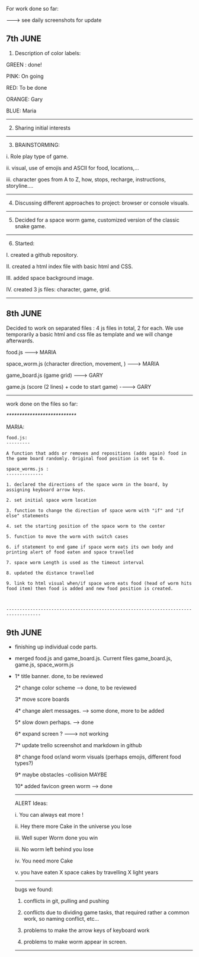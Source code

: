 
For work done so far:

---> see daily screenshots for update

7th JUNE
--------

1. Description of color labels:

GREEN : done!

PINK: On going

RED: To be done

ORANGE: Gary

BLUE: Maria

-------------------------
 
 2. Sharing initial interests

 -------------------------
 3. BRAINSTORMING:
  
  i. Role play type of game.
  
  ii. visual, use of emojis and ASCII for food, locations,...
  
  iii. character goes from A to Z, how, stops, recharge, instructions, storyline....

 ---------------------------------

 4. Discussing different approaches to project: browser or console visuals.

 ----------------------------------

 5. Decided for a space worm game, customized version of the classic snake game.

 ------------------------------------------------------

 6. Started:

  I. created a github repository.

  II. created a html index file with basic html and CSS.

  III. added space background image.

  IV. created 3 js files: character, game, grid.

  -------------------------------------------------

8th JUNE
--------
Decided to work on separated files : 4 js files in total, 2 for each.
We use temporarily a basic html and css file as template and we will change afterwards.

food.js  ---> MARIA

space_worm.js (character direction, movement, )  ---> MARIA

game_board.js (game grid)   --->  GARY

game.js  (score (2 lines) + code to start game) ----> GARY

------------------------

work done on the files so far:

_***************************_

MARIA:

    food.js: 
    ---------

    A function that adds or removes and repositions (adds again) food in the game board randomly. Original food position is set to 0.

    space_worms.js : 
    --------------

    1. declared the directions of the space worm in the board, by assigning keyboard arrow keys.

    2. set initial space worm location

    3. function to change the direction of space worm with "if" and "if else" statements

    4. set the starting position of the space worm to the center

    5. function to move the worm with switch cases

    6. if statement to end game if space worm eats its own body and printing alert of food eaten and space travelled

    7. space worm Length is used as the timeout interval

    8. updated the distance travelled
    
    9. link to html visual when/if space worm eats food (head of worm hits food item) then food is added and new food position is created.



    -----------------------------------------------------------------------------------


9th JUNE
--------

* finishing up individual code parts.

* merged food.js and game_board.js. Current files game_board.js, game.js, space_worm.js

*  1* title banner. done, to be reviewed

   2* change color scheme --> done, to be reviewed

   3* move score boards 
   
   4* change alert messages. --> some done, more to be added
   
   5* slow down perhaps. --> done 
   
   6* expand screen ? ---> not working
   
   7* update trello screenshot and markdown in github
   
   8* change food or/and worm visuals (perhaps emojis, different food types?)
   
   9* maybe obstacles -collision MAYBE

   10* added favicon green worm  --> done

   ------------------

   ALERT Ideas:

   i. You can always eat more !

   ii. Hey there more Cake in the universe you lose
   
   iii. Well super Worm done you win
   
   iii. No worm left behind you lose
   
   iv. You need more Cake
   
   v.  you have eaten X space cakes by travelling X light years

   ------------------------------

   bugs we found:

   1. conflicts in git, pulling and pushing

   2. conflicts due to dividing game tasks, that required rather a common work, so naming conflict, etc...

   3. problems to make the arrow keys of keyboard work

   4. problems to make worm appear in screen.

   -------------------------------

   
